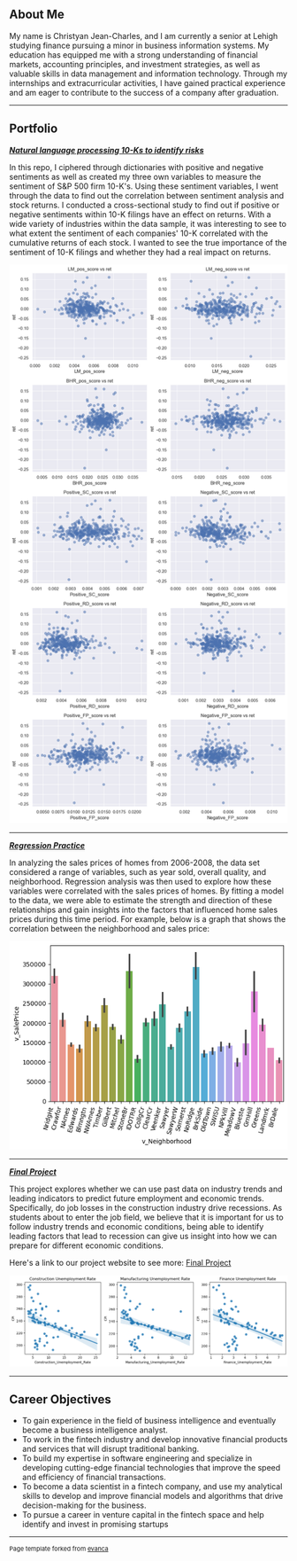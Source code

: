 ## About Me
My name is Christyan Jean-Charles, and I am currently a senior at Lehigh studying finance pursuing a minor in business information systems. My education has equipped me with a strong understanding of financial markets, accounting principles, and investment strategies, as well as valuable skills in data management and information technology. Through my internships and extracurricular activities, I have gained practical experience and am eager to contribute to the success of a company after graduation.

---

## Portfolio

<!-- You can link to other websites, PDFs in this repo, and other pages in this repo -->

_**[Natural language processing 10-Ks to identify risks](report/report.md)**_

In this repo, I ciphered through dictionaries with positive and negative sentiments as well as created my three own variables to measure the sentiment of S&P 500 firm 10-K's. Using these sentiment variables, I went through the data to find out the correlation between sentiment analysis and stock returns. I conducted a cross-sectional study to find out if positive or negative sentiments within 10-K filings have an effect on returns. With a wide variety of industries within the data sample, it was interesting to see to what extent the sentiment of each companies' 10-K correlated with the cumulative returns of each stock. I wanted to see the true importance of the sentiment of 10-K filings and whether they had a real impact on returns.

<img src="report/output_20_0.png?raw=true"/>

---

_**[Regression Practice](report/regression/regression.md)**_

In analyzing the sales prices of homes from 2006-2008, the data set considered a range of variables, such as year sold, overall quality, and neighborhood. Regression analysis was then used to explore how these variables were correlated with the sales prices of homes. By fitting a model to the data, we were able to estimate the strength and direction of these relationships and gain insights into the factors that influenced home sales prices during this time period. For example, below is a graph that shows the correlation between the neighborhood and sales price:

<img src="report/regression/output_7_0.png?raw=true"/>

---

_**[Final Project](report/regression_analysis.md)**_

This project explores whether we can use past data on industry trends and leading indicators to predict future employment and economic trends. Specifically, do job losses in the construction industry drive recessions. As students about to enter the job field, we believe that it is important for us to follow industry trends and economic conditions, being able to identify leading factors that lead to recession can give us insight into how we can prepare for different economic conditions.

Here's a link to our project website to see more: <a href="[https://github.com/evanca/quick-portfolio](https://tgrif49.github.io/Predicting-Unemployment/#introduction)">Final Project</a>


<img src="report/output_15_0.png?raw=true"/>

---


## Career Objectives

- To gain experience in the field of business intelligence and eventually become a business intelligence analyst.
- To work in the fintech industry and develop innovative financial products and services that will disrupt traditional banking.
- To build my expertise in software engineering and specialize in developing cutting-edge financial technologies that improve the speed and efficiency of financial transactions.
- To become a data scientist in a fintech company, and use my analytical skills to develop and improve financial models and algorithms that drive decision-making for the business.
- To pursue a career in venture capital in the fintech space and help identify and invest in promising startups

---
<p style="font-size:11px">Page template forked from <a href="https://github.com/evanca/quick-portfolio">evanca</a></p>
<!-- Remove above link if you don't want to attibute -->
